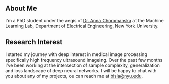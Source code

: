 ## About Me
I'm a PhD student under the aegis of [Dr. Anna Choromanska](https://engineering.nyu.edu/faculty/anna-choromanska) at the Machine Learning Lab, Department of Electrical Engineering, New York University.

## Research Interest
I started my journey with deep interest in medical image processing specifically high frequency ultrasound imageing. Over the past few months I've been working at the intersection of sample complexity, generalization and loss landscape of deep neural networks. I will be happy to chat with you about any of my projects, ou can reach me at bisla@nyu.edu.
